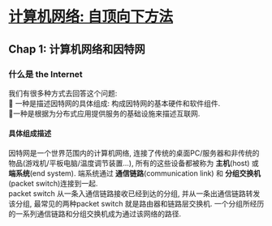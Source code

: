 # [计算机网络: 自顶向下方法](https://gaia.cs.umass.edu/kurose_ross/ )

## Chap 1: 计算机网络和因特网

### 什么是 the Internet
我们有很多种方式去回答这个问题:<br>
:1st_place_medal: 一种是描述因特网的具体组成: 构成因特网的基本硬件和软件组件. <br>
:2nd_place_medal:一种是根据为分布式应用提供服务的基础设施来描述互联网. 
#### 具体组成描述
因特网是一个世界范围内的计算机网络, 连接了传统的桌面PC/服务器和非传统的物品(游戏机/平板电脑/温度调节装置...), 所有的这些设备都被称为 **主机**(host) 或 **端系统**(end system). 端系统通过 **通信链路**(communication link) 和 **分组交换机**(packet switch)连接到一起.<br>
packet switch 从一条入通信链路接收已经到达的分组, 并从一条出通信链路转发该分组, 最常见的两种packet switch 就是路由器和链路层交换机. 一个分组所经历的一系列通信链路和分组交换机成为通过该网络的路径. 